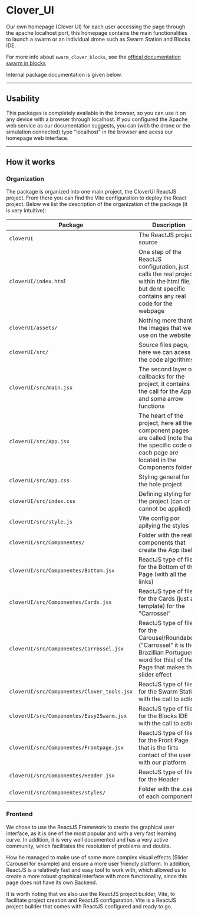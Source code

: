 # Clover_UI

Our own homepage (Clover UI) for each user accessing the page through the apache localhost port, this homepage contains the main functionalities to launch a swarm or an individual drone such as Swarm Station and Blocks IDE.

For more info about `swarm_clover_blocks`, see the [offical documentation swarm in blocks](https://swarm-in-blocks.gitbook.io/swarm-in-blocks/introduction/swarm-in-blocks)

Internal package documentation is given below.

---

## Usability

This packages is completely available in the browser, so you can use it on any device with a browser through localhost. If you configured the Apache web service as our documentation suggests, you can (with the drone or the simulation connected) type "localhost" in the browser and acess our homepage web interface.

---

## How it works


### Organization

The package is organized into one main project, the CloverUI ReactJS project. From there you can find the Vite configuration to deploy the React project. Below we list the description of the organization of the package (it is very intuitive):

| Package | Description |
| ------- | -------- |
| `cloverUI`  |  The ReactJS project source|
| `cloverUI/index.html`  | One step of the ReactJS configuration, just calls the real project within the html file, but dont specific contains any real code for the webpage |
| `cloverUI/assets/`  | Nothing more thant the images that we use on the website |
| `cloverUI/src/`  | Source files page, here we can acess all  the code algorithms |
| `cloverUI/src/main.jsx`  | The second layer of callbacks for the project, it contains the call for the App and some arrow functions |
| `cloverUI/src/App.jsx`  | The heart of the project, here all the component pages are called (note that the specific code of each page are located in the Components folder) |
| `cloverUI/src/App.css`  | Styling general for the hole project |
| `cloverUI/src/index.css`  | Defining styling for the project (can or cannot be applied) |
| `cloverUI/src/style.js`  | Vite config por apllying the styles |
| `cloverUI/src/Componentes/`  | Folder with the real components that create the App itself |
| `cloverUI/src/Componentes/Bottom.jsx`  | ReactJS type of file for the Bottom of the Page (with all the links) |
| `cloverUI/src/Componentes/Cards.jsx`  | ReactJS type of file for the Cards (just a template) for the "Carrossel" |
| `cloverUI/src/Componentes/Carrossel.jsx`  | ReactJS type of file for the Carousel/Roundabout ("Carrossel" it is the Brazillian Portuguese word for this) of the Page that makes the slider effect |
| `cloverUI/src/Componentes/Clover_tools.jsx`  | ReactJS type of file for the Swarm Statin with the call to action |
| `cloverUI/src/Componentes/Easy2Swarm.jsx`  | ReactJS type of file for the Blocks IDE with the call to action |
| `cloverUI/src/Componentes/Frontpage.jsx`  | ReactJS type of file for the Front Page that is the firts contact of the user with our platform |
| `cloverUI/src/Componentes/Header.jsx`  | ReactJS type of file for the Header |
| `cloverUI/src/Componentes/styles/`  | Folder with the .css of each component |


### Frontend

We chose to use the ReactJS Framework to create the graphical user interface, as it is one of the most popular and with a very fast learning curve. In addition, it is very well documented and has a very active community, which facilitates the resolution of problems and doubts.

How he managed to make use of some more complex visual effects (Slider Carousel for example) and ensure a more user friendly platform. In addition, ReactJS is a relatively fast and easy tool to work with, which allowed us to create a more robust graphical interface with more functionality, since this page does not have its own Backend.

It is worth noting that we also use the ReactJS project builder, Vite, to facilitate project creation and ReactJS configuration. Vite is a ReactJS project builder that comes with ReactJS configured and ready to go.
